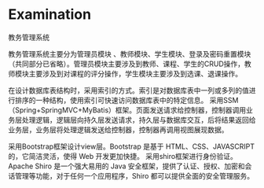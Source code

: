 # Examination
教务管理系统

教务管理系统主要分为管理员模块 、教师模块、学生模块、登录及密码重置模块（共同部分已省略）。管理员模块主要涉及到教师、课程、学生的CRUD操作，教师模块主要涉及到对课程的评分操作，学生模块主要涉及到选课、退课操作。  

在设计数据库表结构时，采用索引的方式。索引是对数据库表中一列或多列的值进行排序的一种结构，使用索引可快速访问数据库表中的特定信息。
采用SSM（Spring+SpringMVC+MyBatis）框架。页面发送请求给控制器，控制器调用业务层处理逻辑，逻辑层向持久层发送请求，持久层与数据库交互，后将结果返回给业务层，业务层将处理逻辑发送给控制器，控制器再调用视图展现数据。  

采用Bootstrap框架设计view层。Bootstrap 是基于 HTML、CSS、JAVASCRIPT 的，它简洁灵活，使得 Web 开发更加快捷。
采用shiro框架进行身份验证。Apache Shiro 是一个强大易用的 Java 安全框架，提供了认证、授权、加密和会话管理等功能，对于任何一个应用程序，Shiro 都可以提供全面的安全管理服务。
